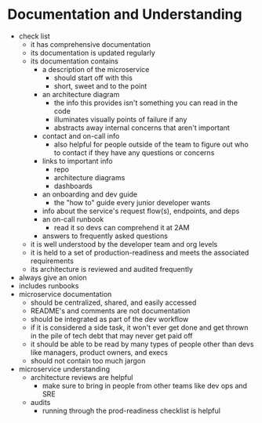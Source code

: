 # Documentation and Understanding

- check list
  - it has comprehensive documentation
  - its documentation is updated regularly
  - its documentation contains
    - a description of the microservice
      - should start off with this
      - short, sweet and to the point
    - an architecture diagram
      - the info this provides isn't something you can read in the code
      - illuminates visually points of failure if any
      - abstracts away internal concerns that aren't important
    - contact and on-call info
      - also helpful for people outside of the team to figure out who to contact if they have any questions or concerns
    - links to important info
      - repo
      - architecture diagrams
      - dashboards
    - an onboarding and dev guide
      - the "how to" guide every junior developer wants
    - info about the service's request flow(s), endpoints, and deps
    - an on-call runbook
      - read it so devs can comprehend it at 2AM
    - answers to frequently asked questions
  - it is well understood by the developer team and org levels
  - it is held to a set of production-readiness and meets the associated requirements
  - its architecture is reviewed and audited frequently
- always give an onion
- includes runbooks
- microservice documentation
  - should be centralized, shared, and easily accessed
  - README's and comments are not documentation
  - should be integrated as part of the dev workflow
  - if it is considered a side task, it won't ever get done and get thrown in the pile of tech debt that may never get paid off
  - it should be able to be read by many types of people other than devs like managers, product owners, and execs
  - should not contain too much jargon
- microservice understanding
  - architecture reviews are helpful
    - make sure to bring in people from other teams like dev ops and SRE
  - audits
    - running through the prod-readiness checklist is helpful
